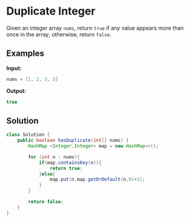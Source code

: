 # Duplicate Integer

Given an integer array `nums`, return `true` if any value appears more than once in the array; otherwise, return `false`.

## Examples
**Input:** 
```java
nums = [1, 2, 3, 3]
```
**Output:** 
```java
true
```

## Solution

```java
class Solution {
    public boolean hasDuplicate(int[] nums) {
        HashMap <Integer,Integer> map = new HashMap<>();

        for (int n : nums){
            if(map.containsKey(n)){
                return true;
            }else{
                map.put(n,map.getOrDefault(n,0)+1);
            }
        }

        return false;
    }
}
```
